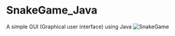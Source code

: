 # SnakeGame_Java
A simple GUI (Graphical user interface) using Java
![SnakeGame](https://user-images.githubusercontent.com/78149480/138777848-4624d1d0-fb22-4aee-a3a4-1b790912d805.png)
